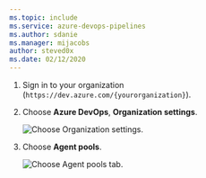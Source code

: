 ```yaml
---
ms.topic: include
ms.service: azure-devops-pipelines
ms.author: sdanie
ms.manager: mijacobs
author: steved0x
ms.date: 02/12/2020
---
```


1. Sign in to your organization (`https://dev.azure.com/{yourorganization}`).

1. Choose **Azure DevOps**, **Organization settings**.

   ![Choose Organization settings.](../../media/agent-pools-tab/organization-settings.png)

1. Choose **Agent pools**.

   ![Choose Agent pools tab.](../../media/agent-pools-tab/agent-pools.png)
